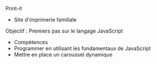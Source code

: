 Print-it
- Site d'imprimerie familiale

Objectif : Premiers pas sur le langage JavaScript
- Compétences
- Programmer en utilisant les fondamentaux de JavaScript
- Mettre en place un caroussel dynamique
